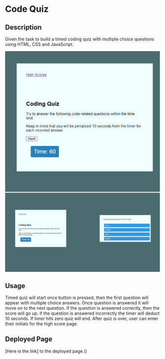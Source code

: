 # Code Quiz

## Description
Given the task to build a timed coding quiz with multiple choice questions using HTML, CSS and JavaScript.

![screenshot](/images/screenshotquiz.png)
![screenshot2](/images/quiz2.png)

## Usage
Timed quiz will start once button is pressed, then the first question will appear with multiple choice answers. Once question is answered it will move on to the next question. If the question is answered correctly, then the score will go up. if the question is answered incorrectly the timer will deduct 10 seconds. If timer hits zero quiz will end. After quiz is over, user can enter their initials for the high score page.

## Deployed Page
[Here is the link] to the deployed page.()